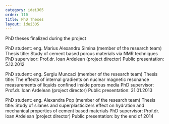 ```yaml
---
category: idei305
order: 110
title: PhD Theses
layout: idei305
---
```

PhD theses finalized during the project


PhD student: eng. Marius Alexandru Simina (member of the research team)
Thesis title: Study of cement based porous materials via NMR techniques
PhD supervisor: Prof.dr. Ioan Ardelean (project director)
Public presentation: 5.12.2012

PhD student: eng. Sergiu Muncaci (member of the research team)
Thesis title: The effects of internal gradients on nuclear magnetic resonance measurements of liquids confined inside porous media
PhD supervisor: Prof.dr. Ioan Ardelean (project director)
Public presentation: 31.01.2013


PhD student: eng. Alexandra Pop (member of the research team)
Thesis title: Study of silanes and superplasticizers effect on hydration and mechanical properties of cement based materials
PhD supervisor: Prof.dr. Ioan Ardelean (project director)
Public presentation: by the end of 2014
